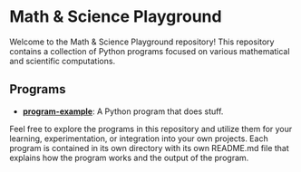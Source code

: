 # Math & Science Playground

Welcome to the Math & Science Playground repository! This repository contains a collection of Python programs focused on various mathematical and scientific computations.

## Programs

- [**program-example**](program_dir/): A Python program that does stuff.

Feel free to explore the programs in this repository and utilize them for your learning, experimentation, or integration into your own projects. Each program is contained in its own directory with its own README.md file that explains how the program works and the output of the program. 